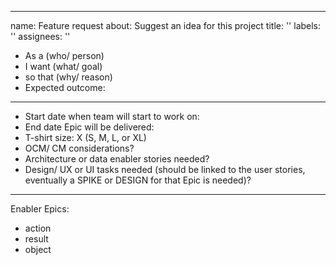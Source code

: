 ---
name: Feature request
about: Suggest an idea for this project
title: ''
labels: ''
assignees: ''


* As a (who/ person) 
* I want (what/ goal)
* so that (why/ reason) 
* Expected outcome: 

----
* Start date when team will start to work on: 
* End date Epic will be delivered: 
* T-shirt size: X (S, M, L, or XL) 
* OCM/ CM considerations? 
* Architecture or data enabler stories needed? 
* Design/ UX or UI tasks needed (should be linked to the user stories, eventually a SPIKE or DESIGN for that Epic is needed)? 


----
Enabler Epics:
* action
* result
* object


